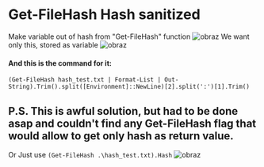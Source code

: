 # Get-FileHash Hash sanitized
Make variable out of hash from "Get-FileHash" function
![obraz](https://user-images.githubusercontent.com/82705344/145817672-cea717ad-b2e4-40f0-82de-3abaedf15443.png)
 We want only this, stored as variable
![obraz](https://user-images.githubusercontent.com/82705344/145818144-82cbac71-6eec-4197-9f37-93385cf80e9f.png)

#### And this is the command for it:
```
(Get-FileHash hash_test.txt | Format-List | Out-String).Trim().split([Environment]::NewLine)[2].split(':')[1].Trim()
```

P.S. This is awful solution, but had to be done asap and couldn't find any Get-FileHash flag that would allow to get only hash as return value.
---
Or Just use `(Get-FileHash .\hash_test.txt).Hash`
![obraz](https://user-images.githubusercontent.com/82705344/145983303-c2269d63-b6a8-41a0-8d7f-3f14e1d6c695.png)
